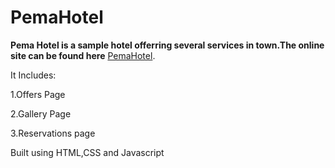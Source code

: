 # PemaHotel

**Pema Hotel is a sample hotel offerring several services in town.The online site can be found here** [PemaHotel](http://pemahotel2.bitballoon.com/).

It Includes:

1.Offers Page
        
2.Gallery Page
        
3.Reservations page
        
        
Built using HTML,CSS and Javascript


